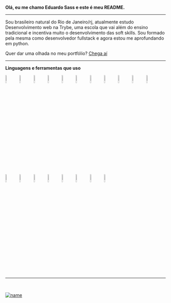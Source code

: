 **Olá, eu me chamo Eduardo Sass e este é meu README.**
<hr>

Sou brasileiro natural do Rio de Janeiro/rj, atualmente estudo Desenvolvimento web na Trybe, uma escola que vai além do ensino tradicional e incentiva muito o desenvolvimento das soft skills. Sou formado pela mesma como desenvolvedor fullstack e agora estou me aprofundando em python.

Quer dar uma olhada no meu portfólio? [Chega aí](quora.com/profile/Ashish-Kulkarni-100)
<hr>

**Linguagens e ferramentas que uso**

<img src="https://user-images.githubusercontent.com/76856631/180730869-1973e8e7-059d-4fb1-9cfe-3c8f8729e33c.png" width=8% 
src="https://user-images.githubusercontent.com/76856631/180730929-205309c1-edb8-45dc-a9d1-7e5c060856b1.png" width=8%/>
<img src="https://user-images.githubusercontent.com/76856631/180730929-205309c1-edb8-45dc-a9d1-7e5c060856b1.png" width=8% />
<img src="https://user-images.githubusercontent.com/76856631/180730961-dbf5a1b7-e41f-4cdf-90bd-b9b15335b505.png" width=8% />
<img src="https://user-images.githubusercontent.com/76856631/180734814-73c2d816-a9a8-4071-a2ab-fc6b505bee67.png" width=8% />
<img src="https://user-images.githubusercontent.com/76856631/180731008-f476d928-efe9-427c-afde-13e8014966b3.png" width=8% />
<img src="https://user-images.githubusercontent.com/76856631/180731033-adf52ef1-f0aa-4964-b253-c9c13c4316ef.png" width=8% />
<img src="https://user-images.githubusercontent.com/76856631/180731097-bb9e6e94-638c-4ef7-ab8c-1114ad51594a.png" width=8% />
<img src="https://user-images.githubusercontent.com/76856631/180731150-fce7a184-4718-4fdb-9108-63c16129bb73.png" width=8% />
<img src="https://user-images.githubusercontent.com/76856631/180731383-d46e27d4-ca74-462b-b593-8adf55ce32df.png" width=8% />
<img src="https://user-images.githubusercontent.com/76856631/180731414-13901f99-4dfa-4b3e-85c4-b55c4dd7c229.png" width=8% />
<img src="https://user-images.githubusercontent.com/76856631/180731437-d18dc041-39ec-45af-98f3-46be9900c1bd.png" width=8% />
<img src="https://user-images.githubusercontent.com/76856631/180731503-ac123a64-59fe-4457-9a8c-2ef2421acf3b.png" width=8% />
<img src="https://user-images.githubusercontent.com/76856631/180731516-6c1c134b-c556-4d96-9854-b0d86281ba46.png" width=8% />
<img src="https://user-images.githubusercontent.com/76856631/180731533-65967e36-6bad-4082-ba37-a84f975b5ef2.png" width=8% />
<img src="https://user-images.githubusercontent.com/76856631/180731557-35eb6a81-a021-4555-9a8c-aa978e3cca7d.png" width=8% />
<img src="https://user-images.githubusercontent.com/76856631/180731575-3875e610-0e0d-4a19-8181-80c5a4b469b0.png" width=8% />
<img src="https://user-images.githubusercontent.com/76856631/180731605-d3326127-3044-40b2-8cc5-e240d63b38a4.png" width=8% />
<img src="https://user-images.githubusercontent.com/76856631/180731624-a1f1c334-d7bf-4e1b-9d20-9cfe9a6d04dc.png" width=8% />
<img src="https://user-images.githubusercontent.com/76856631/180735311-02565e94-c335-4be9-9b03-4a9fac89de34.png" width=8% />

<hr>
<br clear="left"/>

[![name](https://user-images.githubusercontent.com/76856631/180735649-6cbf4959-0c35-4063-95fe-06300a58d0c3.png)](https://www.linkedin.com/in/eduardo-sass-89706920b/)

